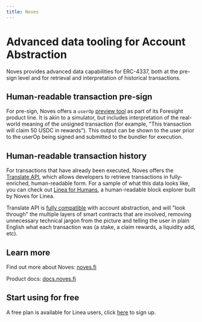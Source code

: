 ```yaml
---
title: Noves
---
```


# Advanced data tooling for Account Abstraction

Noves provides advanced data capabilities for ERC-4337, both at the pre-sign level and for retrieval and interpretation of historical transactions.

## Human-readable transaction pre-sign

For pre-sign, Noves offers a `userOp` [preview tool](https://docs.noves.fi/reference/post_evm-chain-preview4337) as part of its Foresight product line. It is akin to a simulator, but includes interpretation of the real-world meaning of the unsigned transaction (for example, "This transaction will claim 50 USDC in rewards"). This output can be shown to the user prior to the userOp being signed and submitted to the bundler for execution.

## Human-readable transaction history 

For transactions that have already been executed, Noves offers the [Translate API](https://docs.noves.fi/reference/introduction), which allows developers to retrieve transactions in fully-enriched, human-readable form. For a sample of what this data looks like, you can check out [Linea for Humans](https://linea.forhumans.app), a human-readable block explorer built by Noves for Linea.

Translate API is [fully compatible](https://docs.noves.fi/reference/account-abstraction) with account abstraction, and will "look through" the multiple layers of smart contracts that are involved, removing unnecessary technical jargon from the picture and telling the user in plain English what each transaction was (a stake, a claim rewards, a liquidity add, etc).

## Learn more

Find out more about Noves: [noves.fi](https://noves.fi)

Product docs: [docs.noves.fi](https://docs.noves.fi)

## Start using for free

A free plan is available for Linea users, click [here](https://noves.fi/pricing) to sign up.